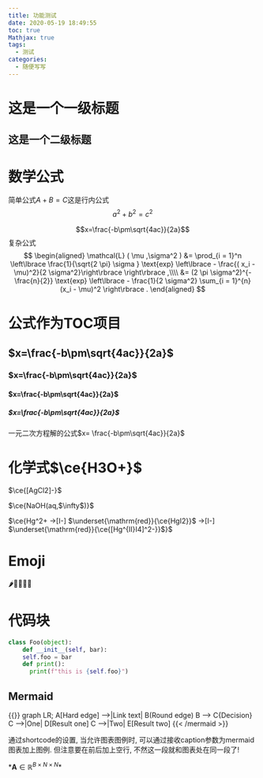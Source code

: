 ```yaml
---
title: 功能测试
date: 2020-05-19 18:49:55
toc: true
Mathjax: true
tags:
  - 测试
categories:
  - 随便写写
---
```


这是一个一级标题
=============
这是一个二级标题
------------------------

# 数学公式
简单公式$A+B=C$这是行内公式
$$ a^2 + b^2 = c^2$$

$$x=\frac{-b\pm\sqrt{4ac}}{2a}$$
复杂公式
$$
\begin{aligned}
\mathcal{L} ( \mu ,\sigma^2 ) &= \prod_{i = 1}^n \left\lbrace  \frac{1}{\sqrt{2 \pi} \sigma } \text{exp} \left\lbrace - \frac{( x_i - \mu)^2}{2 \sigma^2}\right\rbrace \right\rbrace ,\\\\
&= (2 \pi \sigma^2)^{- \frac{n}{2}} \text{exp} \left\lbrace - \frac{1}{2 \sigma^2} \sum_{i = 1}^{n} (x_i - \mu)^2 \right\rbrace .
\end{aligned}
$$

# 公式作为TOC项目

$x=\frac{-b\pm\sqrt{4ac}}{2a}$
----------------------

### $x=\frac{-b\pm\sqrt{4ac}}{2a}$

#### $x=\frac{-b\pm\sqrt{4ac}}{2a}$

##### $x=\frac{-b\pm\sqrt{4ac}}{2a}$

一元二次方程解的公式$x= \frac{-b\pm\sqrt{4ac}}{2a}$

# 化学式$\ce{H3O+}$

$\ce{[AgCl2]-}$

 $\ce{NaOH(aq,$\infty$)}$

$\ce{Hg^2+ ->[I-]  $\underset{\mathrm{red}}{\ce{HgI2}}$  ->[I-]  $\underset{\mathrm{red}}{\ce{[Hg^{II}I4]^2-}}$}$

# Emoji

🌶💉🔟🐮🍺

# 代码块

```python
class Foo(object):
    def __init__(self, bar):
    self.foo = bar
    def print():
      print(f"this is {self.foo}")
```



## Mermaid

{{<mermaid align="center"  caption="This is a flowchart">}}
graph LR;
	A[Hard edge] -->|Link text| B(Round edge)
    B --> C{Decision}
    C -->|One| D[Result one]
    C -->|Two| E[Result two]
{{< /mermaid >}}

通过shortcode的设置, 当允许图表图例时, 可以通过接收caption参数为mermaid图表加上图例. 但注意要在前后加上空行, 不然这一段就和图表处在同一段了!

$*\mathbf{A} \in \mathbb{R}^{B\times N \times N}*$